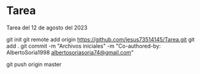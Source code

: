 # Tarea
Tarea del 12 de agosto del 2023

git init
git remote add origin https://github.com/jesus73514145/Tarea.git
git add .
git commit -m "Archivos iniciales" -m "Co-authored-by: AlbertoSoria1998 <albertosoriasoria74@gmail.com>"

git push origin master
